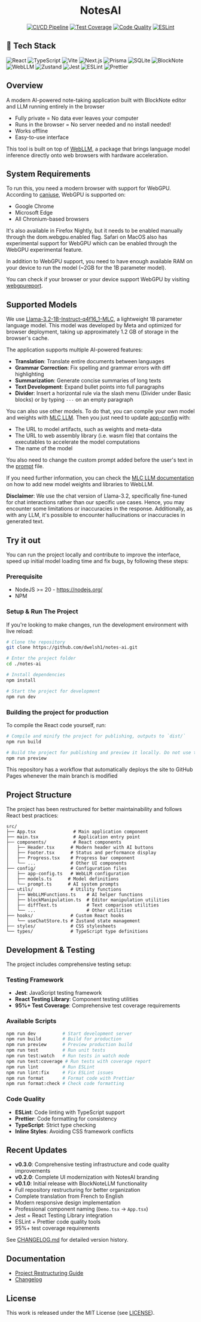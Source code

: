 <div align="center">

# NotesAI

[![CI/CD Pipeline](https://github.com/dwelsh1/notes-ai/workflows/CI/CD%20Pipeline/badge.svg)](https://github.com/dwelsh1/notes-ai/actions)
[![Test Coverage](https://img.shields.io/badge/coverage-95%25-brightgreen.svg)](https://github.com/dwelsh1/notes-ai)
[![Code Quality](https://img.shields.io/badge/code%20style-prettier-ff69b4.svg)](https://prettier.io/)
[![ESLint](https://img.shields.io/badge/linted%20by-eslint-blue.svg)](https://eslint.org/)

</div>

## 🚀 Tech Stack

![React](https://img.shields.io/badge/React-18.2.0-61DAFB?logo=react&logoColor=white)
![TypeScript](https://img.shields.io/badge/TypeScript-5.2.2-3178C6?logo=typescript&logoColor=white)
![Vite](https://img.shields.io/badge/Vite-5.2.0-646CFF?logo=vite&logoColor=white)
![Next.js](https://img.shields.io/badge/Next.js-16.0.0-000000?logo=next.js&logoColor=white)
![Prisma](https://img.shields.io/badge/Prisma-6.18.0-2D3748?logo=prisma&logoColor=white)
![SQLite](https://img.shields.io/badge/SQLite-12.4.1-003B57?logo=sqlite&logoColor=white)
![BlockNote](https://img.shields.io/badge/BlockNote-0.12.4-000000?logo=blocknote&logoColor=white)
![WebLLM](https://img.shields.io/badge/WebLLM-0.2.35-FF6B6B?logo=webllm&logoColor=white)
![Zustand](https://img.shields.io/badge/Zustand-4.5.2-FF6B6B?logo=zustand&logoColor=white)
![Jest](https://img.shields.io/badge/Jest-30.2.0-C21325?logo=jest&logoColor=white)
![ESLint](https://img.shields.io/badge/ESLint-8.57.0-4B32C3?logo=eslint&logoColor=white)
![Prettier](https://img.shields.io/badge/Prettier-3.6.2-F7B93E?logo=prettier&logoColor=white)

## Overview

A modern AI-powered note-taking application built with BlockNote editor and LLM running entirely in the browser

- Fully private = No data ever leaves your computer
- Runs in the browser = No server needed and no install needed!
- Works offline
- Easy-to-use interface

This tool is built on top of [WebLLM](https://github.com/mlc-ai/web-llm), a package that brings language model inference directly onto web browsers with hardware acceleration.

## System Requirements

To run this, you need a modern browser with support for WebGPU. According to [caniuse](https://caniuse.com/?search=WebGPU), WebGPU is supported on:

- Google Chrome
- Microsoft Edge
- All Chronium-based browsers

It's also available in Firefox Nightly, but it needs to be enabled manually through the dom.webgpu.enabled flag. Safari on MacOS also has experimental support for WebGPU which can be enabled through the WebGPU experimental feature.

In addition to WebGPU support, you need to have enough available RAM on your device to run the model (~2GB for the 1B parameter model).

You can check if your browser or your device support WebGPU by visiting [webgpureport](https://webgpureport.org/).

## Supported Models

We use [Llama-3.2-1B-Instruct-q4f16_1-MLC](https://huggingface.co/meta-llama/Meta-Llama-3.2-1B-Instruct), a lightweight 1B parameter language model. This model was developed by Meta and optimized for browser deployment, taking up approximately 1.2 GB of storage in the browser's cache.

The application supports multiple AI-powered features:

- **Translation**: Translate entire documents between languages
- **Grammar Correction**: Fix spelling and grammar errors with diff highlighting
- **Summarization**: Generate concise summaries of long texts
- **Text Development**: Expand bullet points into full paragraphs
- **Divider**: Insert a horizontal rule via the slash menu (Divider under Basic blocks) or by typing `---` on an empty paragraph

You can also use other models. To do that, you can compile your own model and weights with [MLC LLM](https://github.com/mlc-ai/mlc-llm). Then you just need to update [app-config](./src/config/app-config.ts) with:

- The URL to model artifacts, such as weights and meta-data
- The URL to web assembly library (i.e. wasm file) that contains the executables to accelerate the model computations
- The name of the model

You also need to change the custom prompt added before the user's text in the [prompt](./src/config/prompt.ts) file.

If you need further information, you can check the [MLC LLM documentation](https://llm.mlc.ai/docs/deploy/javascript.html) on how to add new model weights and libraries to WebLLM.

**Disclaimer**: We use the chat version of Llama-3.2, specifically fine-tuned for chat interactions rather than our specific use cases. Hence, you may encounter some limitations or inaccuracies in the response. Additionally, as with any LLM, it's possible to encounter hallucinations or inaccuracies in generated text.

## Try it out

You can run the project locally and contribute to improve the interface, speed up initial model loading time and fix bugs, by following these steps:

### Prerequisite

- NodeJS >= 20 - https://nodejs.org/
- NPM

### Setup & Run The Project

If you're looking to make changes, run the development environment with live reload:

```sh
# Clone the repository
git clone https://github.com/dwelsh1/notes-ai.git

# Enter the project folder
cd ./notes-ai

# Install dependencies
npm install

# Start the project for development
npm run dev
```

### Building the project for production

To compile the React code yourself, run:

```sh
# Compile and minify the project for publishing, outputs to `dist/`
npm run build

# Build the project for publishing and preview it locally. Do not use this as a production server as it's not designed for it
npm run preview
```

This repository has a workflow that automatically deploys the site to GitHub Pages whenever the main branch is modified

## Project Structure

The project has been restructured for better maintainability and follows React best practices:

```
src/
├── App.tsx              # Main application component
├── main.tsx             # Application entry point
├── components/          # React components
│   ├── Header.tsx      # Modern header with AI buttons
│   ├── Footer.tsx      # Status and performance display
│   ├── Progress.tsx    # Progress bar component
│   └── ...             # Other UI components
├── config/             # Configuration files
│   ├── app-config.ts   # WebLLM configuration
│   ├── models.ts      # Model definitions
│   └── prompt.ts      # AI system prompts
├── utils/              # Utility functions
│   ├── WebLLMFunctions.ts    # AI helper functions
│   ├── blockManipulation.ts  # Editor manipulation utilities
│   ├── diffText.ts           # Text comparison utilities
│   └── ...                   # Other utilities
├── hooks/              # Custom React hooks
│   └── useChatStore.ts # Zustand state management
├── styles/             # CSS stylesheets
└── types/              # TypeScript type definitions
```

## Development & Testing

The project includes comprehensive testing setup:

### Testing Framework

- **Jest**: JavaScript testing framework
- **React Testing Library**: Component testing utilities
- **95%+ Test Coverage**: Comprehensive test coverage requirements

### Available Scripts

```bash
npm run dev          # Start development server
npm run build        # Build for production
npm run preview      # Preview production build
npm run test         # Run unit tests
npm run test:watch   # Run tests in watch mode
npm run test:coverage # Run tests with coverage report
npm run lint         # Run ESLint
npm run lint:fix     # Fix ESLint issues
npm run format       # Format code with Prettier
npm run format:check # Check code formatting
```

### Code Quality

- **ESLint**: Code linting with TypeScript support
- **Prettier**: Code formatting for consistency
- **TypeScript**: Strict type checking
- **Inline Styles**: Avoiding CSS framework conflicts

## Recent Updates

- **v0.3.0**: Comprehensive testing infrastructure and code quality improvements
- **v0.2.0**: Complete UI modernization with NotesAI branding
- **v0.1.0**: Initial release with BlockNoteLLM functionality
- Full repository restructuring for better organization
- Complete translation from French to English
- Modern responsive design implementation
- Professional component naming (`Demo.tsx` → `App.tsx`)
- Jest + React Testing Library integration
- ESLint + Prettier code quality tools
- 95%+ test coverage requirements

See [CHANGELOG.md](./CHANGELOG.md) for detailed version history.

## Documentation

- [Project Restructuring Guide](./docs/RESTRUCTURE.md)
- [Changelog](./CHANGELOG.md)

## License

This work is released under the MIT License (see [LICENSE](./LICENSE)).

